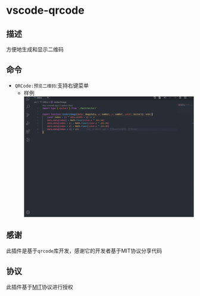 # vscode-qrcode
## 描述
方便地生成和显示二维码
## 命令
* `QRCode:预览二维码`:支持右键菜单
  * 样例
  ![](show.gif)
## 感谢
此插件是基于`qrcode`库开发，感谢它的开发者基于MIT协议分享代码
## 协议
此插件基于[MIT](LICENSE)协议进行授权